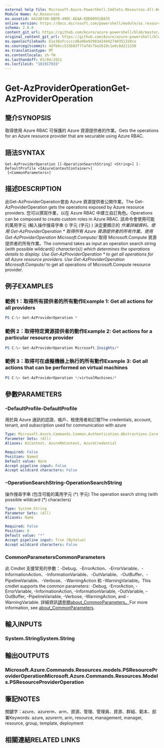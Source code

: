 ```yaml
---
external help file: Microsoft.Azure.PowerShell.Cmdlets.Resources.dll-Help.xml
Module Name: Az.Resources
ms.assetid: 6424B740-DBFB-490C-AEAA-EDD60952B435
online version: https://docs.microsoft.com/powershell/module/az.resources/get-azprovideroperation
schema: 2.0.0
content_git_url: https://github.com/Azure/azure-powershell/blob/master/src/Resources/Resources/help/Get-AzProviderOperation.md
original_content_git_url: https://github.com/Azure/azure-powershell/blob/master/src/Resources/Resources/help/Get-AzProviderOperation.md
ms.openlocfilehash: 61e38afcccccd6a96e92983d24442740351320ce
ms.sourcegitcommit: 4dfb0cc533b83f77afdcfbe2618c1e6c8d221330
ms.translationtype: MT
ms.contentlocale: zh-TW
ms.lasthandoff: 03/04/2021
ms.locfileid: "101917933"
---
```

# <span data-ttu-id="52d44-101">Get-AzProviderOperation</span><span class="sxs-lookup"><span data-stu-id="52d44-101">Get-AzProviderOperation</span></span>

## <span data-ttu-id="52d44-102">簡介</span><span class="sxs-lookup"><span data-stu-id="52d44-102">SYNOPSIS</span></span>
<span data-ttu-id="52d44-103">取得使用 Azure RBAC 可保護的 Azure 資源提供者的作業。</span><span class="sxs-lookup"><span data-stu-id="52d44-103">Gets the operations for an Azure resource provider that are securable using Azure RBAC.</span></span>

## <span data-ttu-id="52d44-104">語法</span><span class="sxs-lookup"><span data-stu-id="52d44-104">SYNTAX</span></span>

```
Get-AzProviderOperation [[-OperationSearchString] <String>] [-DefaultProfile <IAzureContextContainer>]
 [<CommonParameters>]
```

## <span data-ttu-id="52d44-105">描述</span><span class="sxs-lookup"><span data-stu-id="52d44-105">DESCRIPTION</span></span>
<span data-ttu-id="52d44-106">此Get-AzProviderOperation會由 Azure 資源提供者公開作業。</span><span class="sxs-lookup"><span data-stu-id="52d44-106">The Get-AzProviderOperation gets the operations exposed by Azure resource providers.</span></span>
<span data-ttu-id="52d44-107">您可以撰寫作業，以在 Azure RBAC 中建立自訂角色。</span><span class="sxs-lookup"><span data-stu-id="52d44-107">Operations can be composed to create custom roles in Azure RBAC.</span></span>
<span data-ttu-id="52d44-108">該命令會使用可能的萬用字元 (輸入操作搜尋字串 () 字元 (字元) ) 決定要顯示的 *作業詳細資料。使用 Get-AzProviderOperation \* 取得所有 Azure 資源提供者的所有作業。使用 Get-AzProviderOperation Microsoft.Compute/* 取得 Microsoft.Compute 資源提供者的所有作業。</span><span class="sxs-lookup"><span data-stu-id="52d44-108">The command takes as input an operation search string (with possible wildcard(*) character(s)) which determines the operations details to display. Use Get-AzProviderOperation \* to get all operations for all Azure resource providers. Use Get-AzProviderOperation Microsoft.Compute/* to get all operations of Microsoft.Compute resource provider.</span></span>

## <span data-ttu-id="52d44-109">例子</span><span class="sxs-lookup"><span data-stu-id="52d44-109">EXAMPLES</span></span>

### <span data-ttu-id="52d44-110">範例 1：取得所有提供者的所有動作</span><span class="sxs-lookup"><span data-stu-id="52d44-110">Example 1: Get all actions for all providers</span></span>
```powershell
PS C:\> Get-AzProviderOperation *
```

### <span data-ttu-id="52d44-111">範例 2：取得特定資源提供者的動作</span><span class="sxs-lookup"><span data-stu-id="52d44-111">Example 2: Get actions for a particular resource provider</span></span>
```powershell
PS C:\> Get-AzProviderOperation Microsoft.Insights/*
```

### <span data-ttu-id="52d44-112">範例 3：取得可在虛擬機器上執行的所有動作</span><span class="sxs-lookup"><span data-stu-id="52d44-112">Example 3: Get all actions that can be performed on virtual machines</span></span>
```powershell
PS C:\> Get-AzProviderOperation */virtualMachines/*
```

## <span data-ttu-id="52d44-113">參數</span><span class="sxs-lookup"><span data-stu-id="52d44-113">PARAMETERS</span></span>

### <span data-ttu-id="52d44-114">-DefaultProfile</span><span class="sxs-lookup"><span data-stu-id="52d44-114">-DefaultProfile</span></span>
<span data-ttu-id="52d44-115">用於與 Azure 通訊的認證、帳戶、租使用者和訂閱</span><span class="sxs-lookup"><span data-stu-id="52d44-115">The credentials, account, tenant, and subscription used for communication with azure</span></span>

```yaml
Type: Microsoft.Azure.Commands.Common.Authentication.Abstractions.Core.IAzureContextContainer
Parameter Sets: (All)
Aliases: AzContext, AzureRmContext, AzureCredential

Required: False
Position: Named
Default value: None
Accept pipeline input: False
Accept wildcard characters: False
```

### <span data-ttu-id="52d44-116">-OperationSearchString</span><span class="sxs-lookup"><span data-stu-id="52d44-116">-OperationSearchString</span></span>
<span data-ttu-id="52d44-117">操作搜尋字串 (包含可能的萬用字元 (\*) 字元) </span><span class="sxs-lookup"><span data-stu-id="52d44-117">The operation search string (with possible wildcard (\*) characters)</span></span>

```yaml
Type: System.String
Parameter Sets: (All)
Aliases: Name

Required: False
Position: 0
Default value: "*"
Accept pipeline input: True (ByValue)
Accept wildcard characters: False
```

### <span data-ttu-id="52d44-118">CommonParameters</span><span class="sxs-lookup"><span data-stu-id="52d44-118">CommonParameters</span></span>
<span data-ttu-id="52d44-119">此 Cmdlet 支援常見的參數：-Debug、-ErrorAction、-ErrorVariable、-InformationAction、-InformationVariable、-OutVariable、-OutBuffer、-PipelineVariable、-Verbose、-WarningAction 和 -WarningVariable。</span><span class="sxs-lookup"><span data-stu-id="52d44-119">This cmdlet supports the common parameters: -Debug, -ErrorAction, -ErrorVariable, -InformationAction, -InformationVariable, -OutVariable, -OutBuffer, -PipelineVariable, -Verbose, -WarningAction, and -WarningVariable.</span></span> <span data-ttu-id="52d44-120">詳細資訊[請參閱about_CommonParameters。](http://go.microsoft.com/fwlink/?LinkID=113216)</span><span class="sxs-lookup"><span data-stu-id="52d44-120">For more information, see [about_CommonParameters](http://go.microsoft.com/fwlink/?LinkID=113216).</span></span>

## <span data-ttu-id="52d44-121">輸入</span><span class="sxs-lookup"><span data-stu-id="52d44-121">INPUTS</span></span>

### <span data-ttu-id="52d44-122">System.String</span><span class="sxs-lookup"><span data-stu-id="52d44-122">System.String</span></span>

## <span data-ttu-id="52d44-123">輸出</span><span class="sxs-lookup"><span data-stu-id="52d44-123">OUTPUTS</span></span>

### <span data-ttu-id="52d44-124">Microsoft.Azure.Commands.Resources.models.PSResourceProviderOperation</span><span class="sxs-lookup"><span data-stu-id="52d44-124">Microsoft.Azure.Commands.Resources.Models.PSResourceProviderOperation</span></span>

## <span data-ttu-id="52d44-125">筆記</span><span class="sxs-lookup"><span data-stu-id="52d44-125">NOTES</span></span>
<span data-ttu-id="52d44-126">關鍵字：azure、azurerm、arm、資源、管理、管理員、資源、群組、範本、部署</span><span class="sxs-lookup"><span data-stu-id="52d44-126">Keywords: azure, azurerm, arm, resource, management, manager, resource, group, template, deployment</span></span>

## <span data-ttu-id="52d44-127">相關連結</span><span class="sxs-lookup"><span data-stu-id="52d44-127">RELATED LINKS</span></span>
